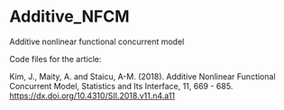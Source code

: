 # Additive_NFCM
Additive nonlinear functional concurrent model

Code files for the article:

Kim, J., Maity, A. and Staicu, A-M. (2018). Additive Nonlinear Functional Concurrent Model, Statistics and Its Interface, 11, 669 - 685. 
https://dx.doi.org/10.4310/SII.2018.v11.n4.a11
